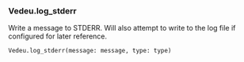 ### Vedeu.log_stderr
Write a message to STDERR. Will also attempt to write to the log file
if configured for later reference.

    Vedeu.log_stderr(message: message, type: type)
